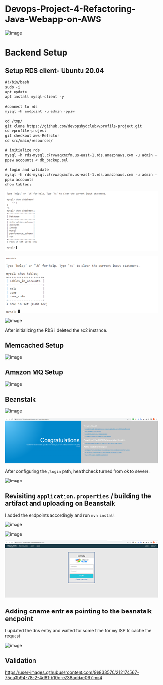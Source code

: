 # Devops-Project-4-Refactoring-Java-Webapp-on-AWS

![image](https://user-images.githubusercontent.com/96833570/212187295-07e6a1c9-4542-455e-9202-8db147e0b560.png)


# Backend Setup

## Setup RDS client- Ubuntu 20.04

```
#!/bin/bash
sudo -i
apt update
apt install mysql-client -y

#connect to rds
mysql -h endpoint -u admin -ppsw

cd /tmp/
git clone https://github.com/devopshydclub/vprofile-project.git
cd vprofile-project
git checkout aws-Refactor
cd src/main/resources/

# initialize rds
mysql -h rds-mysql.c7rvwaqxmcfm.us-east-1.rds.amazonaws.com -u admin -ppsw accounts < db_backup.sql

# login and validate
mysql -h rds-mysql.c7rvwaqxmcfm.us-east-1.rds.amazonaws.com -u admin -ppsw accounts
show tables;
```


![](20230614094729.png)


![](20230614095009.png)

![image](https://user-images.githubusercontent.com/96833570/211896524-7b3c95d6-cefb-4553-9e48-c0b130cb4c0f.png)


After initializing the RDS i deleted the ec2 instance.

## Memcached Setup 

![image](https://user-images.githubusercontent.com/96833570/211895811-506bcfe8-ffcc-4b1a-9b61-85f223044b5b.png)

## Amazon MQ Setup


![image](https://user-images.githubusercontent.com/96833570/211899042-2351bd59-01d2-4f3a-8ac6-bcb120b2d295.png)

## Beanstalk


![image](https://user-images.githubusercontent.com/96833570/211910719-17d56fa3-c079-4d01-bfbb-f3804535bbab.png)



![](20230614131740.png)


After configuring the `/login` path, healthcheck turned from ok to severe.



![image](https://user-images.githubusercontent.com/96833570/211918514-7c61039b-6ae6-48a4-8719-f6ae883e8397.png)

## Revisiting `application.properties` / building the artifact and uploading on Beanstalk

I added the endpoints accordingly and run  `mvn install`

![image](https://user-images.githubusercontent.com/96833570/211921285-f1b5ba76-9ffa-4a6a-857a-ed8f0f47ee7f.png)



![image](https://user-images.githubusercontent.com/96833570/211925112-002b8d5b-8981-45dc-9324-080478dc0134.png)

![](20230614140502.png)


## Adding cname entries pointing to the beanstalk endpoint

I updated the dns entry and waited for some time for my ISP to cache the request

![image](https://user-images.githubusercontent.com/96833570/212160914-ea2b5abb-3781-4103-b9c8-df1c76d71c01.png)


## Validation


https://user-images.githubusercontent.com/96833570/212174567-75ca3b94-78e2-4d81-b10c-e238addae067.mp4



